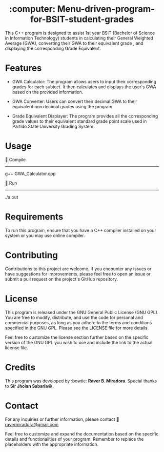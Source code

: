 <h1 align="center"> :computer: Menu-driven-program-for-BSIT-student-grades</h1>
  This C++ program is designed to assist 1st year BSIT (Bachelor of Science in Information Technology) students in calculating their General Weighted Average (GWA), converting their GWA to their equivalent grade , and displaying the corresponding Grade Equivalent.

# Features
- GWA Calculator: The program allows users to input their corresponding grades for each subject. It then calculates and displays the user's GWA based on the provided information.

- GWA Converter: Users can convert their decimal GWA to their equivalent non decimal grades using the program. 

- Grade Equivalent Displayer: The program provides all the corresponding grade values to their equivalent standard grade point scale used in Partido State University Grading System.

# Usage

:link: Compile<hr>
g++ GWA_Calculator.cpp

:link: Run <hr>
./a.out

# Requirements
To run this program, ensure that you have a C++ compiler installed on your system or you may use online compiler.

# Contributing
Contributions to this project are welcome. If you encounter any issues or have suggestions for improvements, please feel free to open an issue or submit a pull request on the project's GitHub repository.

# License
This program is released under the GNU General Public License (GNU GPL). You are free to modify, distribute, and use the code for personal and commercial purposes, as long as you adhere to the terms and conditions specified in the GNU GPL. Please see the LICENSE file for more details.

Feel free to customize the license section further based on the specific version of the GNU GPL you wish to use and include the link to the actual license file.

# Credits
This program was developed by :bowtie: **Raver B. Miradora**. Special thanks to **Sir Jholan Sabaria**:grin:.

# Contact
For any inquiries or further information, please contact 📧<u>ravermiradora@gmail.com</u>

Feel free to customize and expand the documentation based on the specific details and functionalities of your program. Remember to replace the placeholders with the appropriate information.
